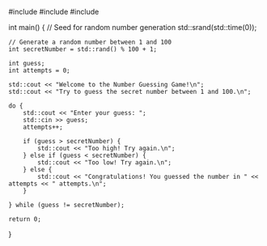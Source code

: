 #include <iostream>
#include <cstdlib>
#include <ctime>

int main() {
    // Seed for random number generation
    std::srand(std::time(0));

    // Generate a random number between 1 and 100
    int secretNumber = std::rand() % 100 + 1;

    int guess;
    int attempts = 0;

    std::cout << "Welcome to the Number Guessing Game!\n";
    std::cout << "Try to guess the secret number between 1 and 100.\n";

    do {
        std::cout << "Enter your guess: ";
        std::cin >> guess;
        attempts++;

        if (guess > secretNumber) {
            std::cout << "Too high! Try again.\n";
        } else if (guess < secretNumber) {
            std::cout << "Too low! Try again.\n";
        } else {
            std::cout << "Congratulations! You guessed the number in " << attempts << " attempts.\n";
        }

    } while (guess != secretNumber);

    return 0;
}
